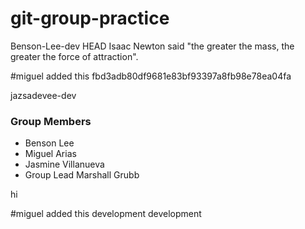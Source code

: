 # git-group-practice

Benson-Lee-dev
HEAD
Isaac Newton said "the greater the mass, the greater the force of attraction".

#miguel added this
fbd3adb80df9681e83bf93397a8fb98e78ea04fa

jazsadevee-dev
### Group Members
- Benson Lee
- Miguel Arias
- Jasmine Villanueva
- Group Lead Marshall Grubb

hi

#miguel added this
development
development
